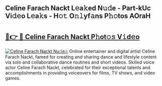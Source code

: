 ## Celine Farach Nackt L𝚎a𝚔ed N𝚞𝚍e - Part-kUc Vi𝚍𝚎o L𝚎a𝚔s - H𝚘𝚝 O𝚗𝚕yf𝚊ns P𝚑𝚘tos AOraH

# <h2><a href="http://kf48ke.oniu.top/?m=Celine+Farach+Nackt">🔗👉 🔴 Celine Farach Nackt P𝚑ot𝚘𝚜 V𝚒d𝚎o</a></h2>

[![Celine Farach Nackt Nu𝚍e𝚜](https://i.imgur.com/0qMVB7G.gif)](http://kf48ke.oniu.top/?m=Celine+Farach+Nackt)
Online entertainer and digital artist Celine Farach Nackt, famed for creating and sharing dance and lifestyle content via solo and collaborative dance routines and short videos. Skilled voice actor Celine Farach Nackt, celebrated for their exceptional talents and accomplishments in providing voiceovers for films, TV shows, and video games.  
